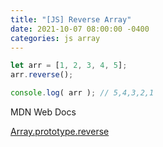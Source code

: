 ```yaml
---
title: "[JS] Reverse Array"
date: 2021-10-07 08:00:00 -0400
categories: js array
---
```


```js
let arr = [1, 2, 3, 4, 5];
arr.reverse();

console.log( arr ); // 5,4,3,2,1
```

MDN Web Docs

<a href="https://developer.mozilla.org/ko/docs/Web/JavaScript/Reference/Global_Objects/Array/reverse" target="_blank">Array.prototype.reverse</a>